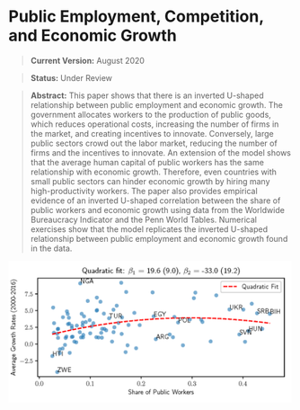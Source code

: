 # Public Employment, Competition, and Economic Growth

> **Current Version:** August 2020 

> **Status:** Under Review

> **Abstract:** This paper shows that there is an inverted U-shaped relationship between public employment and economic growth. The government allocates workers to the production of public goods, which reduces operational costs, increasing the number of firms in the market, and creating incentives to innovate. Conversely, large public sectors crowd out the labor market, reducing the number of firms and the incentives to innovate.  An extension of the model shows that the average human capital of public workers has the same relationship with economic growth. Therefore, even countries with small public sectors can hinder economic growth by hiring many high-productivity workers. The paper also provides empirical evidence of an inverted U-shaped correlation between the share of public workers and economic growth using data from the Worldwide Bureaucracy Indicator and the Penn World Tables. Numerical exercises show that the model replicates the inverted U-shaped relationship between public employment and economic growth found in the data. 

![U-Shape](ushape_wwbi.png "Cross-Country Correlation")

